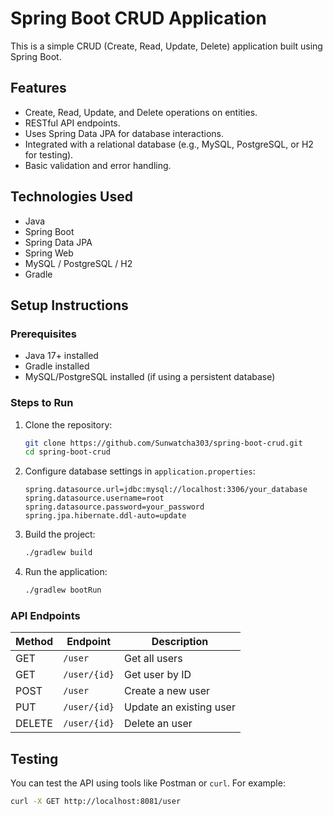 # Spring Boot CRUD Application

This is a simple CRUD (Create, Read, Update, Delete) application built using Spring Boot.

## Features
- Create, Read, Update, and Delete operations on entities.
- RESTful API endpoints.
- Uses Spring Data JPA for database interactions.
- Integrated with a relational database (e.g., MySQL, PostgreSQL, or H2 for testing).
- Basic validation and error handling.

## Technologies Used
- Java
- Spring Boot
- Spring Data JPA
- Spring Web
- MySQL / PostgreSQL / H2
- Gradle

## Setup Instructions

### Prerequisites
- Java 17+ installed
- Gradle installed
- MySQL/PostgreSQL installed (if using a persistent database)

### Steps to Run
1. Clone the repository:
   ```sh
   git clone https://github.com/Sunwatcha303/spring-boot-crud.git
   cd spring-boot-crud
   ```

2. Configure database settings in `application.properties`:
   ```properties
   spring.datasource.url=jdbc:mysql://localhost:3306/your_database
   spring.datasource.username=root
   spring.datasource.password=your_password
   spring.jpa.hibernate.ddl-auto=update
   ```

3. Build the project:
   ```sh
   ./gradlew build
   ```

4. Run the application:
   ```sh
   ./gradlew bootRun
   ```

### API Endpoints
| Method | Endpoint       | Description |
|--------|--------------|-------------|
| GET    | `/user` | Get all users |
| GET    | `/user/{id}` | Get user by ID |
| POST   | `/user` | Create a new user |
| PUT    | `/user/{id}` | Update an existing user |
| DELETE | `/user/{id}` | Delete an user |

## Testing
You can test the API using tools like Postman or `curl`. For example:
```sh
curl -X GET http://localhost:8081/user
```

